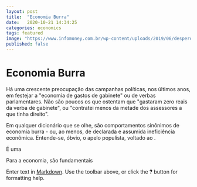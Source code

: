 ```yaml
---
layout: post
title:  "Economia Burra"
date:   2020-10-21 14:34:25
categories: economics
tags: featured
image: "https://www.infomoney.com.br/wp-content/uploads/2019/06/desperdicio-dinheiro.jpg"
published: false
---
```

# Economia Burra
Há uma crescente preocupação das campanhas políticas, nos últimos anos, em festejar a "economia de gastos de gabinete" ou de verbas parlamentares. Não são poucos os que ostentam que "gastaram zero reais da verba de gabinete", ou "contratei menos da metade dos assessores a que tinha direito".

Em qualquer dicionário que se olhe, são comportamentos sinônimos de economia burra - ou, ao menos, de declarada e assumida ineficiência econômica. Entende-se, óbvio, o apelo populista, voltado ao .

É uma  


Para a economia, são fundamentais 

Enter text in [Markdown](http://daringfireball.net/projects/markdown/). Use the toolbar above, or click the **?** button for formatting help.
<!--stackedit_data:
eyJoaXN0b3J5IjpbNzEwOTM2NTg1XX0=
-->
<!--stackedit_data:
eyJoaXN0b3J5IjpbOTI4MDQ2NjE0LC0yODI4MDEwMjQsLTEwOT
c3MTg3OTIsLTg5MzM4ODQyMCwxOTUyOTYzNzMwLDIwNjcyNjc3
NzYsLTMzMjQ1NTM2M119
-->